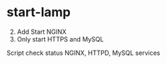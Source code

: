 # start-lamp

2. Add Start NGINX
1. Only start HTTPS and MySQL

Script check status NGINX, HTTPD, MySQL services

